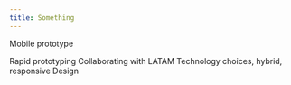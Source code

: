 ```yaml
---
title: Something
---
```


<!-- ![Fresh It Up](img/work/proj-5/freshitup-JieyuXiong.jpg) -->

Mobile prototype

Rapid prototyping
Collaborating with LATAM
Technology choices, hybrid, responsive Design
